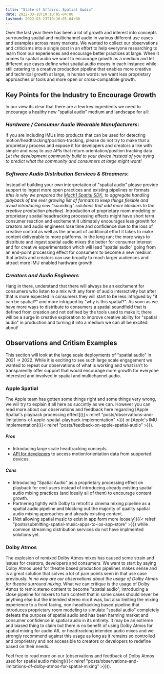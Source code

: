 ```yaml
---
title: "State of Affairs: Spatial Audio"
date: 2022-03-18T10:10:05-04:00
lastmod: 2022-03-23T10:10:05-04:00
---
```


Over the last year there has been a lot of growth and interest into concepts surrounding spatial and multichannel audio in various different use cases and examples across many markets. We wanted to collect our observations and criticisms into a single post in an effort to help everyone researching to learn from our experiences and encourage better practices at large. When it comes to spatial audio we want to encourage growth as a medium and let different use cases define what spatial audio means in each instance while still catering to a creative production pipeline that enables more creative and technical growth at large, in human words: we want less proprietary approaches or tools and more open or cross-compatible growth.

## Key Points for the Industry to Encourage Growth
In our view its clear that there are a few key ingredients we need to encourage a healthy new "spatial audio" medium and landscape for all: 

### *Hardware / Consumer Audio Wearable Manufacturers*: 
If you are including IMUs into products that can be used for detecting motion/headtracking/position-tracking, please do not try to make that a proprietary process and expose it for developers and creators a like with simple and easy to use APIs that return orientation/position tracking data. _*Let the development community build to your device instead of you trying to predict what the community and consumers at large might want!*_

### *Software Audio Distribution Services & Streamers*: 
Instead of building your own interpretation of "spatial audio" please provide support to ingest more open practices and existing pipelines or formats _(this is why we prepared the [Mach1 Spatial SDK](https://github.com/Mach1Studios/m1-sdk), to aggregate handling playback of the ever growing list of formats to keep things flexible and avoid introducing new "sounding" solutions that add more blockers to the creative production pipeline)_. Introduction of proprietary room modeling or proprietary spatial headtracking processing effects might have short term consumer reaction and excitement it ultimately encourages less growth for creators and audio engineers lose time and confidence due to the loss of creative control as well as the amount of additional effort it takes to make content deliverable to more platforms. In the long run; the more ways to distribute and ingest spatial audio mixes the better for consumer interest and for creative experimentation which will lead "spatial audio" going from an end-point processing effect for consumers to become a new medium that artists and creators can use broadly to reach larger audiences and attract more IMU enabled hardware growth.

### *Creators and Audio Engineers*
Hang in there, understand that there will always be an excitement for consumers who listen to a mix with any form of audio interactivity but after that is more expected in consumers they will start to be less intrigued by "it can be spatial?" and more intrigued by "why is this spatial?". As soon as we have more ways to distribute to consumers a spatial soundfield that is defined from creation and not defined by the tools used to make it; there will be a surge in creative exploration to improve creative ability for "spatial audio" in production and turning it into a medium we can all be excited about!

## Observations and Critism Examples
This section will look at the large scale deployments of "spatial audio" in 2021 -> 2022. While it is exciting to see such large scale engagement we wanted to repeat our observations of what is working and what isn't to transparently offer support that would encourage more growth for everyone interested and involved in spatial and multichannel audio.

### Apple Spatial
The Apple team has gotten some things right and some things very wrong, we will try to explain it all here as succintly as we can. However you can read more about our observations and feedback here regarding [Apple Spatial's playback processing effect]({{< relref "posts/observations-and-limitations-of-apple-spatial-playback-implementation" >}}) or [Apple's IMU implementation]({{< relref "posts/feedback-on-apple-spatial-audio" >}}).

##### Pros
 - Introducing large scale headtracking concepts.
 - [API for developers](https://developer.apple.com/documentation/coremotion/cmheadphonemotionmanager) to access motion/orientation data from supported devices.

##### Cons
- Introducing "Spatial Audio" as a proprietary processing effect on playback for end-users instead of introducing already existing spatial audio mixing practices (and ideally all of them) to encourage content growth.
- Partnering tightly with Dolby to retrofit a cinema mixing pipeline as a spatial audio pipeline and blocking out the majority of quality spatial audio mixing approaches and already existing content.
- [Not allowing spatial music to exist in app form more loosely]({{< relref "posts/submitting-spatial-music-apps-to-ios-app-store" >}}) while common streaming distribution services do not have implmented solutions yet.

### Dolby Atmos
The explosion of remixed Dolby Atmos mixes has caused some strain and issues for creators, developers and consumers. We want to start by saying Dolby Atmos used for theatre based production pipelines makes sense and is a great solution that solves a lot of pain points seen in that use case previously. _In no way are our observations about the usage of Dolby Atmos for theatre surround mixing_. What we can critique is the usage of Dolby Atmos to remix stereo content to become "spatial audio", introducing a close pipeline for mixers to turn content that in some cases should never be anything else but the intended stereo mix it was, but also limiting the mixing experience to a front facing, non-headtracking based pipeline that introduces proprietary room modeling to simulate "spatial audio" completely defeats the purpose of spatial audio and has been harming market and consumer confidence in spatial audio in its entirety. It may be an extreme and biased thing to claim but there is no benefit of using Dolby Atmos for spatial mixing for audio AR, or headtracking intended audio mixes and we strongly recommend against this usage as long as it remains so controlled and proprietary and not accessible to creators or developers to redefine based on their needs.  

Feel free to read more on our [observations and feedback of Dolby Atmos used for spatial audio mixing]({{< relref "posts/observations-and-limitations-of-dolby-atmos-for-spatial-mixing" >}})).
